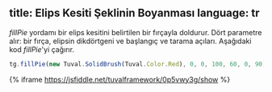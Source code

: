 title: Elips Kesiti Şeklinin Boyanması
language: tr
---
*fillPie* yordamı bir elips kesitini belirtilen bir fırçayla doldurur. Dört parametre alır: bir fırça, elipsin dikdörtgeni ve başlangıç ve tarama açıları. Aşağıdaki kod *fillPie*'yi çağırır.

```javascript
tg.fillPie(new Tuval.SolidBrush(Tuval.Color.Red), 0, 0, 100, 60, 0, 90);
```
{% iframe https://jsfiddle.net/tuvalframework/0p5vwy3g/show %}